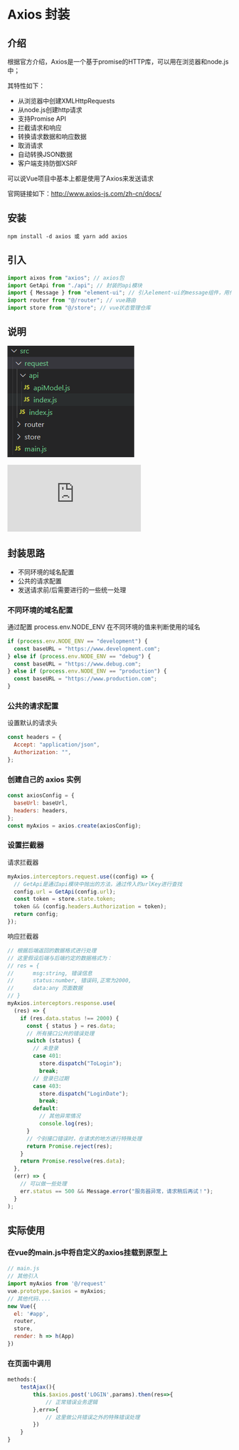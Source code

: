 <!--
 * @Author: YZQ
 * @Description: axios封装
 * @Date: 2020-10-13 14:33:54
 * @LastEditors: YZQ
 * @LastEditTime: 2020-10-13 17:19:21
-->

# Axios 封装

## 介绍

根据官方介绍，Axios是一个基于promise的HTTP库，可以用在浏览器和node.js中；

其特性如下：

* 从浏览器中创建XMLHttpRequests
* 从node.js创建http请求
* 支持Promise API
* 拦截请求和响应
* 转换请求数据和响应数据
* 取消请求
* 自动转换JSON数据
* 客户端支持防御XSRF

可以说Vue项目中基本上都是使用了Axios来发送请求

官网链接如下：http://www.axios-js.com/zh-cn/docs/

## 安装

```
npm install -d axios 或 yarn add axios
```

## 引入

```javascript
import aixos from "axios"; // axios包
import GetApi from "./api"; // 封装的api模块
import { Message } from "element-ui"; // 引入element-ui的message组件，用作公共提示
import router from "@/router"; // vue路由
import store from "@/store"; // vue状态管理仓库
```

## 说明
![示例项目文件结构](https://github.com/YangZhiQingYZQ/blog/blob/master/image/Axios%E5%B0%81%E8%A3%85/0.png)

![封装的api文件说明](https://github.com/YangZhiQingYZQ/blog/blob/master/posts/api%E8%AF%B7%E6%B1%82%E5%B0%81%E8%A3%85.md)

## 封装思路

- 不同环境的域名配置
- 公共的请求配置
- 发送请求前/后需要进行的一些统一处理

### 不同环境的域名配置

通过配置 process.env.NODE_ENV 在不同环境的值来判断使用的域名

```javascript
if (process.env.NODE_ENV == "development") {
  const baseURL = "https://www.development.com";
} else if (process.env.NODE_ENV == "debug") {
  const baseURL = "https://www.debug.com";
} else if (process.env.NODE_ENV == "production") {
  const baseURL = "https://www.production.com";
}
```

### 公共的请求配置

设置默认的请求头

```javascript
const headers = {
  Accept: "application/json",
  Authorization: "",
};
```

### 创建自己的 axios 实例

```javascript
const axiosConfig = {
  baseUrl: baseUrl,
  headers: headers,
};
const myAxios = axios.create(axiosConfig);
```

### 设置拦截器

请求拦截器

```javascript
myAxios.interceptors.request.use((config) => {
  // GetApi是通过api模块中抛出的方法，通过传入的urlKey进行查找
  config.url = GetApi(config.url);
  const token = store.state.token;
  token && (config.headers.Authorization = token);
  return config;
});
```

响应拦截器

```javascript
// 根据后端返回的数据格式进行处理
// 这里假设后端与后端约定的数据格式为：
// res = {
//      msg:string, 错误信息
//      status:number, 错误码,正常为2000,
//      data:any 页面数据
// }
myAxios.interceptors.response.use(
  (res) => {
    if (res.data.status !== 2000) {
      const { status } = res.data;
      // 所有接口公共的错误处理
      switch (status) {
        // 未登录
        case 401:
          store.dispatch("ToLogin");
          break;
        // 登录已过期
        case 403:
          store.dispatch("LoginDate");
          break;
        default:
          // 其他异常情况
          console.log(res);
      }
      // 个别接口错误时，在请求的地方进行特殊处理
      return Promise.reject(res);
    }
    return Promise.resolve(res.data);
  },
  (err) => {
    // 可以做一些处理
    err.status == 500 && Message.error("服务器异常，请求稍后再试！");
  }
);
```
##  实际使用
### 在vue的main.js中将自定义的axios挂载到原型上
```javascript
// main.js
// 其他引入
import myAxios from '@/request'
vue.prototype.$axios = myAxios;
// 其他代码....
new Vue({
  el: '#app',
  router,
  store,
  render: h => h(App)
})
```

### 在页面中调用
```javascript
methods:{
    testAjax(){
        this.$axios.post('LOGIN',params).then(res=>{
            // 正常错误业务逻辑
        },err=>{
            // 这里做公共错误之外的特殊错误处理
        })
    }
}
```
